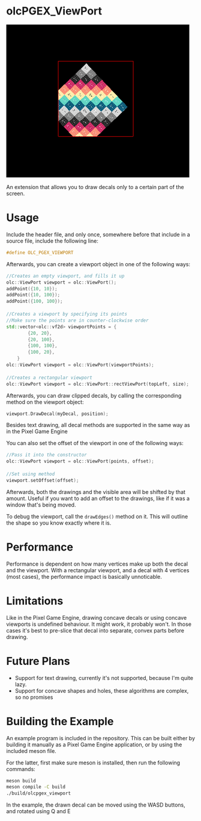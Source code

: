 # olcPGEX_ViewPort

![example](/ExampleImage.png)

An extension that allows you to draw decals only to a certain part of the
screen.

# Usage

Include the header file, and only once, somewhere before that include in a
source file, include the following line:

```cpp
#define OLC_PGEX_VIEWPORT
```

Afterwards, you can create a viewport object in one of the following ways:

```cpp
//Creates an empty viewport, and fills it up
olc::ViewPort viewport = olc::ViewPort();
addPoint({10, 10});
addPoint({10, 100});
addPoint({100, 100});

//Creates a viewport by specifying its points
//Make sure the points are in counter-clockwise order
std::vector<olc::vf2d> viewportPoints = {
        {20, 20},
        {20, 100},
        {100, 100},
        {100, 20},
    }
olc::ViewPort viewport = olc::ViewPort(viewportPoints);

//Creates a rectangular viewport
olc::ViewPort viewport = olc::ViewPort::rectViewPort(topLeft, size);
```

Afterwards, you can draw clipped decals, by calling the corresponding method on
the viewport object:

```cpp
viewport.DrawDecal(myDecal, position);
```

Besides text drawing, all decal methods are supported in the same way as in the
Pixel Game Engine

You can also set the offset of the viewport in one of the following ways:

```cpp
//Pass it into the constructor
olc::ViewPort viewport = olc::ViewPort(points, offset);

//Set using method
viewport.setOffset(offset);
```

Afterwards, both the drawings and the visible area will be shifted by that
amount. Useful if you want to add an offset to the drawings, like if it was a
window that's being moved.

To debug the viewport, call the `drawEdges()` method on it. This will outline
the shape so you know exactly where it is.

# Performance

Performance is dependent on how many vertices make up both the decal and the
viewport. With a rectangular viewport, and a decal with 4 vertices (most cases),
the performance impact is basically unnoticable.

# Limitations

Like in the Pixel Game Engine, drawing concave decals or using concave viewports 
is undefined behaviour. It might work, it probably won't. In those cases it's 
best to pre-slice that decal into separate, convex parts before drawing.

# Future Plans

- Support for text drawing, currently it's not supported, because I'm quite
  lazy.
- Support for concave shapes and holes, these algorithms are complex, so no
  promises

# Building the Example

An example program is included in the repository. This can be built either by
building it manually as a Pixel Game Engine application, or by using the
included meson file.

For the latter, first make sure meson is installed, then run the following
commands:

```sh
meson build
meson compile -C build
./build/olcpgex_viewport
```

In the example, the drawn decal can be moved using the WASD buttons, and rotated
using Q and E
